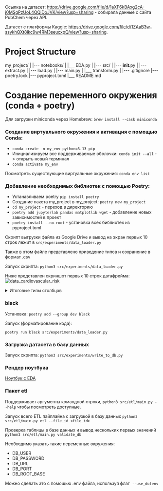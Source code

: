 Ссылка на датасет: https://drive.google.com/file/d/1aXF6kBAxg2cA-j0MSgPzUoL4QQiDoJVK/view?usp=sharing - cобирала данные с сайта PubChem через API.

Датасет с платформы Kaggle: https://drive.google.com/file/d/1ZAaB3w-ssykhQXt8ikc9w4RM3seucxpQ/view?usp=sharing.

# Project Structure
my_project/
|
|--- notebooks/
|    |___ EDA.py
|
|--- src/
|    |--- __init__.py
|    |--- extract.py
|    |--- load.py
|    |--- main.py
|    |___ transform.py
|
|--- .gitignore
|--- poetry.lock
|--- pyproject.toml
|___ README.md

# Создание переменного окружения (conda + poetry)
Для загрузки miniconda через Homebrew:
```brew install --cask miniconda```

### Создание виртуального окружения и активация c помощью Conda:
* ```conda create -n my_env python=3.13 pip```
* Инициализируем все поддерживаемые оболочки: ```conda init --all``` -> открыть новый терминал
* ```conda activate my_env```

Посмотреть существующие виртуальные окружения:
```conda env list```

### Добавление необходимых библиотек с помощью Poetry:
* Устанавливаем poetry ```pip install poetry```
* Создание пакета my_project в my_project: ```poetry new my_project```
* ```cd my_project``` - переход в директорию
* ```poetry add jupyterlab pandas matplotlib wget``` - добавление новых зависимостей в проект
* ```poetry install --no-root``` - установка всех библиотек из pyproject.toml

Скрипт выгрузки файла из Google Drive и вывод на экран первых 10 строк лежит в ```src/experiments/data_loader.py```

Также в этом файле представлено приведение типов и сохранение в формат .csv

Запуск скрипта:
```python3 src/experiments/data_loader.py```

Ниже представлен скриншот первых 10 строк датафрейма:
![data_cardiovascular_risk](photo/df_head(10).png)

<details>
<summary>Итоговые типы столбцов</summary>
<img src="photo/df_types.png" alt="drawing" width="200"/>
</details>

### black
Установка: ```poetry add --group dev black```

Запуск (форматирование кода):

```poetry run black src/experiments/data_loader.py```

### Загрузка датасета в базу данных
Запуск скрипта:
```python3 src/experiments/write_to_db.py```

### Рендер ноутбука 
[Ноутбук с EDA](https://nbviewer.org/github/Margo2512/data_driven_engineering/blob/main/notebooks/EDA.ipynb)

### Пакет etl
Поддерживает аргументы командной строки, `python3 src/etl/main.py --help` чтобы посмотреть доступные.

Запуск всего ETL пайплайна с загрузкой в базу данных
`python3 src/etl/main.py etl --file_id <file_id>`

Проверка таблицы в базе данных и вывод нескольких первых значений
`python3 src/etl/main.py validate_db`

Необходимо указать такие переменные окружения:
- DB_USER
- DB_PASSWORD
- DB_URL
- DB_PORT
- DB_ROOT_BASE

Можно сделать это с помощью .env файла, используя флаг  `--use_dotenv`
